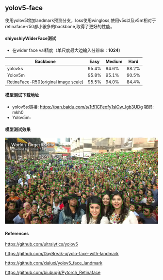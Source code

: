 ## yolov5-face

使用yolov5增加landmark预测分支，loss使用wingloss,使用v5s以及v5m相对于retinaface-r50都小很多的backbone,取得了更好的性能。

#### shiyoshiyWiderFace测试

* 在wider face val精度（单尺度最大边输入分辨率：**1024**）

| Backbone                             | Easy  | Medium | Hard  |
| ------------------------------------ | ----- | ------ | ----- |
| yolov5s                              | 95.4% | 94.6%  | 88.2% |
| Yolov5m                              | 95.8% | 95.1%  | 90.5% |
| RetinaFace-R50(original image scale) | 95.5% | 94.0%  | 84.4% |

#### 模型测试下载地址

* yolov5s:链接: https://pan.baidu.com/s/1t51CFeofy1slOw_lgb3UDg  密码: mkh0
* Yolov5m:

#### 模型测试效果

![](data/images/result.jpg)



#### References

https://github.com/ultralytics/yolov5

https://github.com/DayBreak-u/yolo-face-with-landmark

https://github.com/xialuxi/yolov5_face_landmark

https://github.com/biubug6/Pytorch_Retinaface
